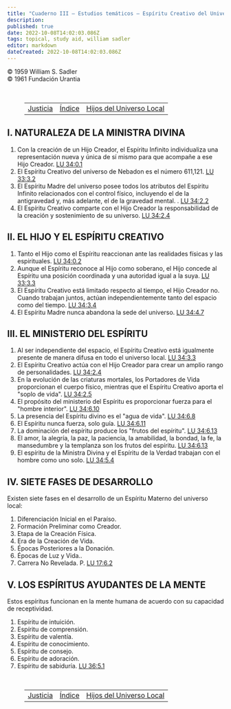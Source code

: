 ```yaml
---
title: "Cuaderno III — Estudios temáticos — Espíritu Creativo del Universo Local"
description: 
published: true
date: 2022-10-08T14:02:03.086Z
tags: topical, study aid, william sadler
editor: markdown
dateCreated: 2022-10-08T14:02:03.086Z
---
```


<p class="v-card v-sheet theme--light grey lighten-3 px-2">© 1959 William S. Sadler<br>© 1961 Fundación Urantia</p>

<br>

<figure class="table chapter-navigator">
	<table>
		<tbody>
		<tr>
			<td><a href="/es/article/William_S_Sadler/Workbook_3_Topical_and_Doctrinal_Studies/Justice"><span class="mdi mdi-arrow-left-drop-circle"></span><span class="pl-2">Justicia</span></a></td>
			<td><a href="/es/article/William_S_Sadler/Workbook_3_Topical_and_Doctrinal_Studies#índice"><span class="mdi mdi-book-open-variant"></span><span class="pl-2">Índice</span></a></td>
			<td><a href="/es/article/William_S_Sadler/Workbook_3_Topical_and_Doctrinal_Studies/Local_Universe_Sons"><span class="pr-2">Hijos del Universo Local</span><span class="mdi mdi-arrow-right-drop-circle"></span></a></td>
		</tr>
		</tbody>
	</table>
</figure>

## I. NATURALEZA DE LA MINISTRA DIVINA

1. Con la creación de un Hijo Creador, el Espíritu Infinito individualiza una representación nueva y única de sí mismo para que acompañe a ese Hijo Creador. [LU 34:0.1](/es/The_Urantia_Book/34#p0_1)
2. El Espíritu Creativo del universo de Nebadon es el número 611,121. [LU 33:3.2](/es/The_Urantia_Book/33#p3_2)
3. El Espíritu Madre del universo posee todos los atributos del Espíritu Infinito relacionados con el control físico, incluyendo el de la antigravedad y, más adelante, el de la gravedad mental. . [LU 34:2.2](/es/The_Urantia_Book/34#p2_2)
4. El Espíritu Creativo comparte con el Hijo Creador la responsabilidad de la creación y sostenimiento de su universo. [LU 34:2.4](/es/The_Urantia_Book/34#p2_4)

## II. EL HIJO Y EL ESPÍRITU CREATIVO

1. Tanto el Hijo como el Espíritu reaccionan ante las realidades físicas y las espirituales. [LU 34:0.2](/es/The_Urantia_Book/34#p0_2)
2. Aunque el Espíritu reconoce al Hijo como soberano, el Hijo concede al Espíritu una posición coordinada y una autoridad igual a la suya. [LU 33:3.3](/es/The_Urantia_Book/33#p3_3)
3. El Espíritu Creativo está limitado respecto al tiempo, el Hijo Creador no. Cuando trabajan juntos, actúan independientemente tanto del espacio como del tiempo. [LU 34:3.4](/es/The_Urantia_Book/34#p3_4)
4. El Espíritu Madre nunca abandona la sede del universo. [LU 34:4.7](/es/The_Urantia_Book/34#p4_7)

## III. EL MINISTERIO DEL ESPÍRITU

1. Al ser independiente del espacio, el Espíritu Creativo está igualmente presente de manera difusa en todo el universo local. [LU 34:3.3](/es/The_Urantia_Book/34#p3_3)
2. El Espíritu Creativo actúa con el Hijo Creador para crear un amplio rango de personalidades. [LU 34:2.4](/es/The_Urantia_Book/34#p2_4)
3. En la evolución de las criaturas mortales, los Portadores de Vida proporcionan el cuerpo físico, mientras que el Espíritu Creativo aporta el "soplo de vida". [LU 34:2.5](/es/The_Urantia_Book/34#p2_5)
4. El propósito del ministerio del Espíritu es proporcionar fuerza para el "hombre interior". [LU 34:6.10](/es/The_Urantia_Book/34#p6_10)
5. La presencia del Espíritu divino es el "agua de vida". [LU 34:6.8](/es/The_Urantia_Book/34#p6_8)
6. El Espíritu nunca fuerza, solo guía. [LU 34:6.11](/es/The_Urantia_Book/34#p6_11)
7. La dominación del espíritu produce los "frutos del espíritu". [LU 34:6.13](/es/The_Urantia_Book/34#p6_13)
8. El amor, la alegría, la paz, la paciencia, la amabilidad, la bondad, la fe, la mansedumbre y la templanza son los frutos del espíritu. [LU 34:6.13](/es/The_Urantia_Book/34#p6_13)
9. El espíritu de la Ministra Divina y el Espíritu de la Verdad trabajan con el hombre como uno solo. [LU 34:5.4](/es/The_Urantia_Book/34#p5_4)

## IV. SIETE FASES DE DESARROLLO

Existen siete fases en el desarrollo de un Espíritu Materno del universo local:
1. Diferenciación Inicial en el Paraíso.
2. Formación Preliminar como Creador.
3. Etapa de la Creación Física.
4. Era de la Creación de Vida.
5. Épocas Posteriores a la Donación.
6. Épocas de Luz y Vida..
7. Carrera No Revelada. P. [LU 17:6.2](/es/The_Urantia_Book/17#p6_2)

## V. LOS ESPÍRITUS AYUDANTES DE LA MENTE

Estos espíritus funcionan en la mente humana de acuerdo con su capacidad de receptividad.
1. Espíritu de intuición.
2. Espíritu de comprensión.
3. Espíritu de valentía.
4. Espíritu de conocimiento.
5. Espíritu de consejo.
6. Espíritu de adoración.
7. Espíritu de sabiduría. [LU 36:5.1](/es/The_Urantia_Book/36#p5_1)


<br>

<figure class="table chapter-navigator">
	<table>
		<tbody>
		<tr>
			<td><a href="/es/article/William_S_Sadler/Workbook_3_Topical_and_Doctrinal_Studies/Justice"><span class="mdi mdi-arrow-left-drop-circle"></span><span class="pl-2">Justicia</span></a></td>
			<td><a href="/es/article/William_S_Sadler/Workbook_3_Topical_and_Doctrinal_Studies#índice"><span class="mdi mdi-book-open-variant"></span><span class="pl-2">Índice</span></a></td>
			<td><a href="/es/article/William_S_Sadler/Workbook_3_Topical_and_Doctrinal_Studies/Local_Universe_Sons"><span class="pr-2">Hijos del Universo Local</span><span class="mdi mdi-arrow-right-drop-circle"></span></a></td>
		</tr>
		</tbody>
	</table>
</figure>